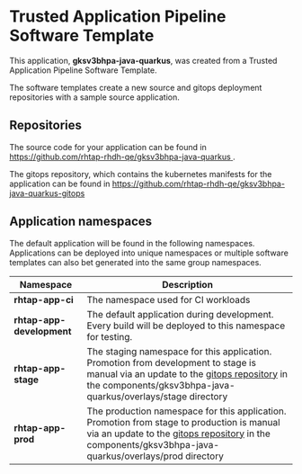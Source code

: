 # Trusted Application Pipeline Software Template

This application, **gksv3bhpa-java-quarkus**, was created from a Trusted Application Pipeline Software Template.

The software templates create a new source and gitops deployment repositories with a sample source application. 

## Repositories

The source code for your application can be found in [https://github.com/rhtap-rhdh-qe/gksv3bhpa-java-quarkus ](https://github.com/rhtap-rhdh-qe/gksv3bhpa-java-quarkus ).
 
The gitops repository, which contains the kubernetes manifests for the application can be found in 
[https://github.com/rhtap-rhdh-qe/gksv3bhpa-java-quarkus-gitops ](https://github.com/rhtap-rhdh-qe/gksv3bhpa-java-quarkus-gitops ) 

## Application namespaces 

The default application will be found in the following namespaces. Applications can be deployed into unique namespaces or multiple software templates can also bet generated into the same group namespaces.  

|  Namespace   |  Description   |  
| -------- | -------- |
| **rhtap-app-ci** | The namespace used for CI workloads |
| **rhtap-app-development** | The default application during development. Every build will be deployed to this namespace for testing. |
| **rhtap-app-stage** | The staging namespace for this application. Promotion from development to stage is manual via an update to the [gitops repository](https://github.com/rhtap-rhdh-qe/gksv3bhpa-java-quarkus-gitops ) in the components/gksv3bhpa-java-quarkus/overlays/stage directory |
| **rhtap-app-prod** | The production namespace for this application. Promotion from stage to production is manual via an update to the [gitops repository](https://github.com/rhtap-rhdh-qe/gksv3bhpa-java-quarkus-gitops ) in the components/gksv3bhpa-java-quarkus/overlays/prod directory |